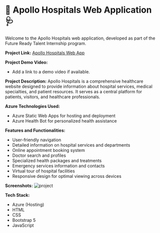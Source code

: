 # 🏥 Apollo Hospitals Web Application 🩺

Welcome to the Apollo Hospitals web application, developed as part of the Future Ready Talent Internship program.

**Project Link:** [Apollo Hospitals Web App](https://wonderful-sky-0d17cc010.5.azurestaticapps.net/)

**Project Demo Video:**  
- Add a link to a demo video if available.

**Project Description:**
Apollo Hospitals is a comprehensive healthcare website designed to provide information about hospital services, medical specialties, and patient resources. It serves as a central platform for patients, visitors, and healthcare professionals.

**Azure Technologies Used:**
- Azure Static Web Apps for hosting and deployment
- Azure Health Bot for personalized health assistance

**Features and Functionalities:**
- User-friendly navigation
- Detailed information on hospital services and departments
- Online appointment booking system
- Doctor search and profiles
- Specialized health packages and treatments
- Emergency services information and contacts
- Virtual tour of hospital facilities
- Responsive design for optimal viewing across devices

**Screenshots:**
![project](https://github.com/GollaDhanushkumar/Future-ready-talent/assets/163522936/dd989910-5147-4554-a16f-8b8f404bc745)


**Tech Stack:**
- Azure (Hosting)
- HTML
- CSS
- Bootstrap 5
- JavaScript 


